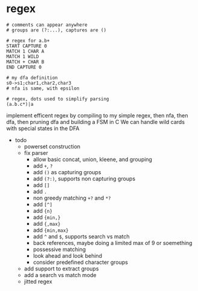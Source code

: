 # regex

```text
# comments can appear anywhere
# groups are (?:...), captures are ()

# regex for a.b+
START CAPTURE 0
MATCH 1 CHAR A
MATCH 1 WILD
MATCH + CHAR B
END CAPTURE 0
```

```text
# my dfa definition
s0->s1;char1,char2,char3
# nfa is same, with epsilon

# regex, dots used to simplify parsing
(a.b.c*)|a
```

implement efficent regex by compiling to my simple regex, then nfa, then dfa, then pruning dfa and building a FSM in C
We can handle wild cards with special states in the DFA


- todo
  - powerset construction
  - fix parser
    - allow basic concat, union, kleene, and grouping
    - add `+`, `?`
    - add `()` as capturing groups
    - add `(?:)`, supports non capturing groups
    - add `[]`
    - add `.`
    - non greedy matching `+?` and `*?`
    - add `[^]`
    - add `{n}`
    - add `{min,}`
    - add `{,max}`
    - add `{min,max}`
    - add `^` and `$`, supports search vs match
    - back references, maybe doing a limited max of 9 or soemething
    - possessive matching
    - look ahead and look behind
    - consider predefined character groups
  - add support to extract groups
  - add a search vs match mode
  - jitted regex
